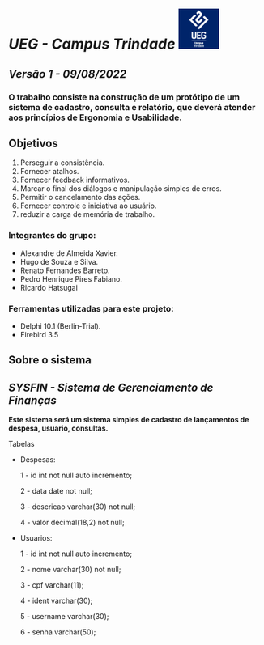 # *UEG - Campus Trindade*    <img src="imagens/uegTrindade.png" width="80" height="80">

## *Versão 1 - 09/08/2022*

### O  trabalho consiste na construção de um protótipo de um sistema de cadastro, consulta e relatório, que deverá atender aos princípios de Ergonomia e Usabilidade.

## **Objetivos**
1. Perseguir a consistência.
2. Fornecer atalhos.
3. Fornecer feedback informativos.
4. Marcar o final dos diálogos e manipulação simples de erros.
5. Permitir o cancelamento das ações.
6. Fornecer controle e iniciativa ao usuário.
7. reduzir a carga de memória de trabalho.


### Integrantes do grupo:
- Alexandre de Almeida Xavier.
- Hugo de Souza e Silva.
- Renato Fernandes Barreto.
- Pedro Henrique Pires Fabiano.
- Ricardo Hatsugai

### Ferramentas utilizadas para este projeto:
- Delphi 10.1 (Berlin-Trial).
- Firebird 3.5

## **Sobre o sistema**

## *SYSFIN - Sistema de Gerenciamento de Finanças*

**Este sistema será um sistema simples de cadastro de lançamentos de despesa, usuario, consultas.**
	
Tabelas

- Despesas:

	1 - id int not null auto incremento;
  
	2 - data date not null;
  
	3 - descricao varchar(30) not null;
  
	4 - valor decimal(18,2) not null;
	
- Usuarios:

	1 - id int not null auto incremento;
  
	2 - nome varchar(30) not null;
  
	3 - cpf varchar(11);
  
	4 - ident varchar(30);
  
	5 - username varchar(30);
  
	6 - senha varchar(50);
